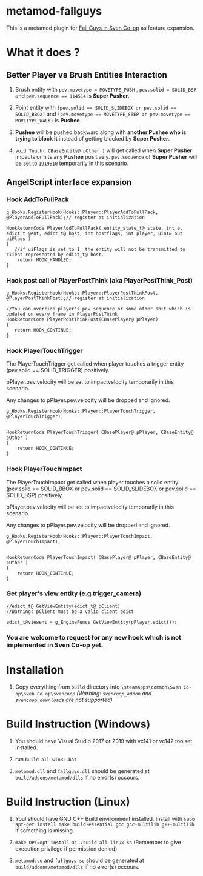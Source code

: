 # metamod-fallguys

This is a metamod plugin for [Fall Guys in Sven Co-op](https://github.com/hzqst/sven-fallguys) as feature expansion.

# What it does ?

## Better Player vs Brush Entities Interaction

1. Brush entity with `pev.movetype = MOVETYPE_PUSH` , `pev.solid = SOLID_BSP` and `pev.sequence == 114514` is **Super Pusher**.

2. Point entity with `(pev.solid == SOLID_SLIDEBOX or pev.solid == SOLID_BBOX)` and `(pev.movetype == MOVETYPE_STEP or pev.movetype == MOVETYPE_WALK)` is **Pushee**

3. **Pushee** will be pushed backward along with **another Pushee who is trying to block it** instead of getting blocked by **Super Pusher**.

4. `void Touch( CBaseEntity@ pOther )` will get called when **Super Pusher** impacts or hits any **Pushee** positively. `pev.sequence` of **Super Pusher** will be set to `1919810` temporarily in this scenario.

## AngelScript interface expansion

### Hook AddToFullPack

```
g_Hooks.RegisterHook(Hooks::Player::PlayerAddToFullPack, @PlayerAddToFullPack);// register at initialization
```

```
HookReturnCode PlayerAddToFullPack( entity_state_t@ state, int e, edict_t @ent, edict_t@ host, int hostflags, int player, uint& out uiFlags )
{
   //if uiFlags is set to 1, the entity will not be transmitted to client represented by edict_t@ host.
    return HOOK_HANDLED;
}
```

### Hook post call of PlayerPostThink (aka PlayerPostThink_Post)

```
g_Hooks.RegisterHook(Hooks::Player::PlayerPostThinkPost, @PlayerPostThinkPost);// register at initialization
```

```
//You can override player's pev.sequence or some other shit which is updated on every frame in PlayerPostThink
HookReturnCode PlayerPostThinkPost(CBasePlayer@ pPlayer)
{
   return HOOK_CONTINUE;
}
```

### Hook PlayerTouchTrigger

The PlayerTouchTrigger get called when player touches a trigger entity (pev.solid == SOLID_TRIGGER) positively.

pPlayer.pev.velocity will be set to impactvelocity temporarily in this scenario.

Any changes to pPlayer.pev.velocity will be dropped and ignored.

```
g_Hooks.RegisterHook(Hooks::Player::PlayerTouchTrigger, @PlayerTouchTrigger);

```

```

HookReturnCode PlayerTouchTrigger( CBasePlayer@ pPlayer, CBaseEntity@ pOther )
{
    return HOOK_CONTINUE;
}
```

### Hook PlayerTouchImpact

The PlayerTouchImpact get called when player touches a solid entity (pev.solid == SOLID_BBOX or pev.solid == SOLID_SLIDEBOX or pev.solid == SOLID_BSP) positively.

pPlayer.pev.velocity will be set to impactvelocity temporarily in this scenario.

Any changes to pPlayer.pev.velocity will be dropped and ignored.

```
g_Hooks.RegisterHook(Hooks::Player::PlayerTouchImpact, @PlayerTouchImpact);

```

```

HookReturnCode PlayerTouchImpact( CBasePlayer@ pPlayer, CBaseEntity@ pOther )
{
    return HOOK_CONTINUE;
}
```

### Get player's view entity (e.g trigger_camera)

```
//edict_t@ GetViewEntity(edict_t@ pClient)
//Warning: pClient must be a valid client edict

edict_t@viewent = g_EngineFuncs.GetViewEntity(pPlayer.edict());
```

### You are welcome to request for any new hook which is not implemented in Sven Co-op yet.

# Installation

1. Copy everything from `build` directory into `\steamapps\common\Sven Co-op\Sven Co-op\svencoop` *(Warning: `svencoop_addon` and `svencoop_downloads` are not supported)*

# Build Instruction (Windows)

1. You should have Visual Studio 2017 or 2019 with vc141 or vc142 toolset installed.

2. run `build-all-win32.bat`

3. `metamod.dll` and `fallguys.dll` should be generated at `build/addons/metamod/dlls` if no error(s) occours.

# Build Instruction (Linux)

1. Youl should have GNU C++ Build environment installed. Install with `sudo apt-get install make build-essential gcc gcc-multilib g++-multilib` if something is missing.

2. `make OPT=opt install` or `./build-all-linux.sh` (Remember to give execution privilege if permission denied)

3. `metamod.so` and `fallguys.so` should be generated at `build/addons/metamod/dlls` if no error(s) occours.
